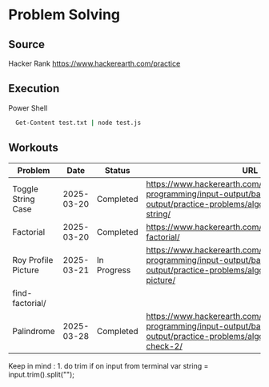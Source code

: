 # Problem Solving

## Source

Hacker Rank
https://www.hackerearth.com/practice

## Execution

Power Shell

```bash
  Get-Content test.txt | node test.js
```
## Workouts

| Problem       | Date       | Status     | URL                        |
| ------------- | ---------- | ---------- | -------------------------- |
| Toggle String Case      | 2025-03-20 | Completed  | https://www.hackerearth.com/practice/basic-programming/input-output/basics-of-input-output/practice-problems/algorithm/modify-the-string/ |
| Factorial        | 2025-03-20 | Completed    | https://www.hackerearth.com/problem/algorithm/find-factorial/ |
| Roy Profile Picture        | 2025-03-21 | In Progress    | https://www.hackerearth.com/practice/basic-programming/input-output/basics-of-input-output/practice-problems/algorithm/roy-and-profile-picture/ |
find-factorial/ |
| Palindrome | 2025-03-28 | Completed    | https://www.hackerearth.com/practice/basic-programming/input-output/basics-of-input-output/practice-problems/algorithm/palindrome-check-2/ |


Keep in mind : 
1. 
do trim if on input from terminal 
var string = input.trim().split("");